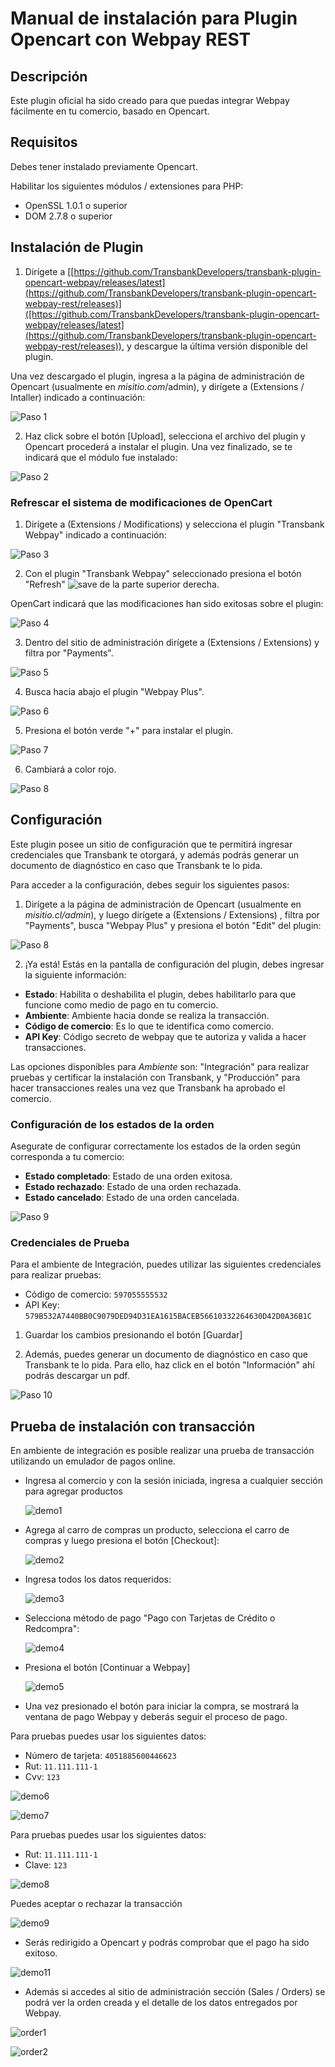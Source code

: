 # Manual de instalación para Plugin Opencart con Webpay REST

## Descripción

Este plugin oficial ha sido creado para que puedas integrar Webpay fácilmente en tu comercio, basado en Opencart.

## Requisitos

Debes tener instalado previamente Opencart.

Habilitar los siguientes módulos / extensiones para PHP:
- OpenSSL 1.0.1 o superior
- DOM 2.7.8 o superior

## Instalación de Plugin

1. Dirígete a [[https://github.com/TransbankDevelopers/transbank-plugin-opencart-webpay/releases/latest](https://github.com/TransbankDevelopers/transbank-plugin-opencart-webpay-rest/releases)]([https://github.com/TransbankDevelopers/transbank-plugin-opencart-webpay/releases/latest](https://github.com/TransbankDevelopers/transbank-plugin-opencart-webpay-rest/releases)), y descargue la última versión disponible del plugin.

  Una vez descargado el plugin, ingresa a la página de administración de Opencart (usualmente en _misitio.com_/admin), y dirígete a (Extensions / Intaller) indicado a continuación:

  ![Paso 1](img/paso1.png)
  
2. Haz click sobre el botón [Upload], selecciona el archivo del plugin y Opencart procederá a instalar el plugin. Una vez finalizado, se te indicará que el módulo fue instalado:

  ![Paso 2](img/paso2.png)

### Refrescar el sistema de modificaciones de OpenCart

1. Dirígete a (Extensions / Modifications) y selecciona el plugin "Transbank Webpay" indicado a continuación:

  ![Paso 3](img/paso3.png)

2. Con el plugin "Transbank Webpay" seleccionado presiona el botón "Refresh" ![save](img/mod_refresh.png) de la parte superior derecha.

OpenCart indicará que las modificaciones han sido exitosas sobre el plugin:

  ![Paso 4](img/paso4.png)

3. Dentro del sitio de administración dirígete a (Extensions / Extensions) y filtra por "Payments".

  ![Paso 5](img/paso5.png)

4. Busca hacia abajo el plugin "Webpay Plus".

  ![Paso 6](img/paso6.png)

5. Presiona el botón verde "+" para instalar el plugin.
   
  ![Paso 7](img/paso7.png)

6. Cambiará a color rojo.

  ![Paso 8](img/paso8.png)

## Configuración

Este plugin posee un sitio de configuración que te permitirá ingresar credenciales que Transbank te otorgará, y además podrás generar un documento de diagnóstico en caso que Transbank te lo pida.

Para acceder a la configuración, debes seguir los siguientes pasos:

1. Dirígete a la página de administración de Opencart (usualmente en _misitio.cl/admin_), y luego dirígete a (Extensions / Extensions) , filtra por "Payments", busca "Webpay Plus" y presiona el botón "Edit" del plugin:

  ![Paso 8](img/paso8.png)

2. ¡Ya está! Estás en la pantalla de configuración del plugin, debes ingresar la siguiente información:

  * **Estado**: Habilita o deshabilita el plugin, debes habilitarlo para que funcione como medio de pago en tu comercio.
  * **Ambiente**: Ambiente hacia donde se realiza la transacción. 
  * **Código de comercio**: Es lo que te identifica como comercio.
  * **API Key**: Código secreto de webpay que te autoriza y valida a hacer transacciones.

  Las opciones disponibles para _Ambiente_ son: "Integración" para realizar pruebas y certificar la instalación con Transbank, y "Producción" para hacer transacciones reales una vez que Transbank ha aprobado el comercio.

### Configuración de los estados de la orden

Asegurate de configurar correctamente los estados de la orden según corresponda a tu comercio:

  * **Estado completado**: Estado de una orden exitosa.
  * **Estado rechazado**: Estado de una orden rechazada.
  * **Estado cancelado**: Estado de una orden cancelada.
  
 ![Paso 9](img/paso9.png)

### Credenciales de Prueba

Para el ambiente de Integración, puedes utilizar las siguientes credenciales para realizar pruebas:

* Código de comercio: `597055555532`
* API Key: `579B532A7440BB0C9079DED94D31EA1615BACEB56610332264630D42D0A36B1C`


1. Guardar los cambios presionando el botón [Guardar]

2. Además, puedes generar un documento de diagnóstico en caso que Transbank te lo pida. Para ello, haz click en el botón "Información" ahí podrás descargar un pdf.

  ![Paso 10](img/paso10.png)

## Prueba de instalación con transacción

En ambiente de integración es posible realizar una prueba de transacción utilizando un emulador de pagos online.

* Ingresa al comercio y con la sesión iniciada, ingresa a cualquier sección para agregar productos

  ![demo1](img/demo1.png)


* Agrega al carro de compras un producto, selecciona el carro de compras y luego presiona el botón [Checkout]:

  ![demo2](img/demo2.png)

* Ingresa todos los datos requeridos:

  ![demo3](img/demo3.png)

* Selecciona método de pago "Pago con Tarjetas de Crédito o Redcompra":
  
  ![demo4](img/demo4.png)

* Presiona el botón [Continuar a Webpay]

  ![demo5](img/demo5.png)

* Una vez presionado el botón para iniciar la compra, se mostrará la ventana de pago Webpay y deberás seguir el proceso de pago.

Para pruebas puedes usar los siguientes datos:  

* Número de tarjeta: `4051885600446623`
* Rut: `11.111.111-1`
* Cvv: `123`
  
![demo6](img/demo6.png)

![demo7](img/demo7.png)

Para pruebas puedes usar los siguientes datos:  

* Rut: `11.111.111-1`
* Clave: `123`

![demo8](img/demo8.png)

Puedes aceptar o rechazar la transacción

![demo9](img/demo9.png)

* Serás redirigido a Opencart y podrás comprobar que el pago ha sido exitoso.

![demo11](img/demo11.png)

* Además si accedes al sitio de administración sección (Sales / Orders) se podrá ver la orden creada y el detalle de los datos entregados por Webpay.

 ![order1](img/order1.png)

 ![order2](img/order2.png)
